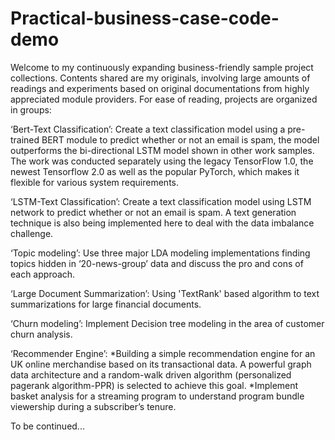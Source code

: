 # Practical-business-case-code-demo

Welcome to my continuously expanding business-friendly sample project collections. Contents shared are my originals, involving large amounts of readings and experiments based on original documentations from highly appreciated module providers. For ease of reading, projects are organized in groups:

‘Bert-Text Classification’: Create a text classification model using a pre-trained BERT module to predict whether or not an email is spam, the model outperforms the bi-directional LSTM model shown in other work samples. The work was conducted separately using the legacy TensorFlow 1.0, the newest Tensorflow 2.0 as well as the popular PyTorch, which makes it flexible for various system requirements.

‘LSTM-Text Classification’: Create a text classification model using LSTM network to predict whether or not an email is spam. A text generation technique is also being implemented here to deal with the data imbalance challenge.

‘Topic modeling’: Use three major LDA modeling implementations finding topics hidden in ‘20-news-group’ data and discuss the pro and cons of each approach.

‘Large Document Summarization’: Using 'TextRank' based algorithm to text summarizations for large financial documents.

‘Churn modeling’: Implement Decision tree modeling in the area of customer churn analysis.

‘Recommender Engine’: 
    *Building a simple recommendation engine for an UK online merchandise based on its transactional data. A powerful graph data architecture and a random-walk driven algorithm (personalized pagerank algorithm-PPR) is selected to achieve this goal.
    *Implement basket analysis for a streaming program to understand program bundle viewership during a subscriber’s tenure.

To be continued...
